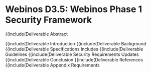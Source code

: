Webinos D3.5: Webinos Phase 1 Security Framework
================================================

{{include(Deliverable Abstract

</div>
{{include(Deliverable Introduction

</div>
{{include(Deliverable Background

</div>
{{include(Deliverable Specifications Includes

</div>
{{include(Deliverable Guidelines

</div>
{{include(Deliverable Security Requirements Updates

</div>
{{include(Deliverable Conclusion

</div>
{{include(Deliverable References

</div>
{{include(Deliverable Appendix Requirements

</div>

